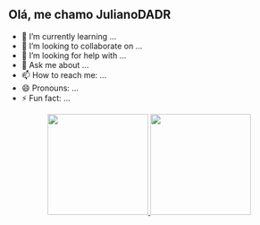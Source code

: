 ## Olá, me chamo JulianoDADR


- 🌱 I’m currently learning ...
- 👯 I’m looking to collaborate on ...
- 🤔 I’m looking for help with ...
- 💬 Ask me about ...
- 📫 How to reach me: ...
- 😄 Pronouns: ...
- ⚡ Fun fact: ...

<div align="center">
  <a href="https://github.com/JulianoDADR">
  <img height="180em" src="https://github-readme-stats.vercel.app/api?username=JulianoDADR&show_icons=true&theme=dracula&include_all_commits=true&count_private=true"/>
  <img height="180em" src="https://github-readme-stats.vercel.app/api/top-langs/?username=JulianoDADR&layout=compact&langs_count=7&theme=dracula"/>
</div>
